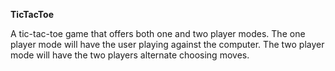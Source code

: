 **TicTacToe**

A tic-tac-toe game that offers both one and two player modes. The one player mode will have the user playing against the computer. The two player mode will have the two players alternate choosing moves.
